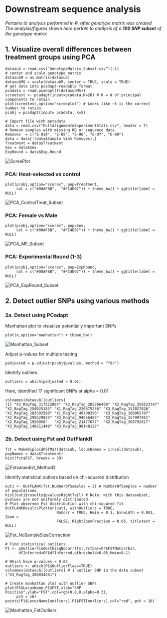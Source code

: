 # Downstream sequence analysis
*Pertains to analysis performed in R, after genotype matrix was created*  
*The analysis/figures shown here pertain to analysis of a **100 SNP subset** of the genotype matrix*

## 1. Visualize overall differences between treatment groups using PCA 

```
datasub = read.csv("GenotypeMatrix_Subset.csv”)[-1]
# center and scale genotype matrix
datasubM = as.matrix(datasub)
datasubMS = scale(datasubM, center = TRUE, scale = TRUE)
# get data into pcadapt-readable format
pcadata = read.pcadapt(t(datasubMS)) 
screetest <- pcadapt(input=pcadata,K=20) # K = # of principal components to retain
plot(screetest,option="screeplot") # Looks like ~5 is the correct number to retian
pcobj = pcadapt(input= pcadata, K=5)

# Import file with metadata
data = read.csv("FullAlignment&ExperimentStats.csv", header = T)
# Remove samples with missing KD or sequence data
Removes  = c("E-014", "E-05", "E-06", "E-07", "E-09")
data = data[!(data$Sample %in% Removes),] 
Treatment = data$Treatment
Sex = data$Sex
ExpRound = data$Exp.Round

```
![ScreePlot](https://github.com/lcouper/MosquitoThermalSelection/assets/10873177/fa113cf0-f92a-4c4b-a507-d3df67882de3)

### PCA: Heat-selected vs control 
```
plot(pcobj,option="scores", pop=Treatment, 
     col = c("#00AFBB",  "#FC4E07")) + theme_bw() + ggtitle(label = NULL)
```
![PCA_ControlTreat_Subset](https://github.com/lcouper/MosquitoThermalSelection/assets/10873177/5292cc8c-7920-45ab-909b-ef5009d1fdcc)

### PCA: Female vs Male
```
plot(pcobj,option="scores", pop=Sex, 
     col = c("#00AFBB",  "#FC4E07")) + theme_bw() + ggtitle(label = NULL)
```
![PCA_MF_Subset](https://github.com/lcouper/MosquitoThermalSelection/assets/10873177/127393b8-ae36-4f80-bd0e-96be28eca1da)


### PCA: Experimental Round (1-3)
```
plot(pcobj,option="scores", pop=ExpRound, 
     col = c("#00AFBB",  "#FC4E07")) + theme_bw() + ggtitle(label = NULL)
```
![PCA_ExpRound_Subset](https://github.com/lcouper/MosquitoThermalSelection/assets/10873177/c45bf7f7-0344-46e5-ae0a-722123421d7b)


## 2. Detect outlier SNPs using various methods

### 2a. Detect using PCadapt

Manhattan plot to visualize potentially important SNPs 
```
plot(x,option="manhattan") + theme_bw()
```
![Manhattan_Subset](https://github.com/lcouper/MosquitoThermalSelection/assets/10873177/39fd363b-7eca-4062-b621-c3361ab20d33)

Adjust p-values for multiple testing
```
padjusted = p.adjust(pcobj$pvalues, method = "fdr")
```
Identify outliers
```
outliers = which(padjusted < 0.01)
```
Here, identified 17 significant SNPs at alpha = 0.01
```
colnames(datasub)[outliers]
[1] "X3_RagTag_317222084" "X2_RagTag_285266406" "X2_RagTag_358523747" "X2_RagTag_254025183" "X1_RagTag_226675236" "X3_RagTag_152027826" "X2_RagTag_283502580" "X1_RagTag_49700296"  "X3_RagTag_108965707" "X2_RagTag_295529825" "X3_RagTag_94856485"  "X3_RagTag_157997951" "X2_RagTag_1920050"   "X2_RagTag_21477677"  "X2_RagTag_309792817" "X3_RagTag_140211440" "X3_RagTag_98148127" 
```

### 2b. Detect using Fst and OutFlankR

```
fst = MakeDiploidFSTMat(datasub, locusNames = 1:ncol(datasub), popNames = data$Treatment)
hist(fst$FST, breaks = 50)
```
![Fstvaluedist_Method2](https://github.com/lcouper/MosquitoThermalSelection/assets/10873177/b90e66fc-4850-4aca-a605-34a5270ba46a)

Identify statistical outliers based on chi-squared distribution
```
out1 <- OutFLANK(fst,NumberOfSamples = 2) # NumberOfSamples = number of populations
hist(out1$results$pvaluesRightTail) # Note: with this datasubset, pvalues are not uniformly distributed
# Plot observed Fst distribution with chi-squared fit
OutFLANKResultsPlotter(out1, withOutliers = TRUE,
                       NoCorr = TRUE, Hmin = 0.1, binwidth = 0.001, Zoom =
                       FALSE, RightZoomFraction = 0.05, titletext = NULL)
```
![Fst_NoSampleSizeCorrection](https://github.com/lcouper/MosquitoThermalSelection/assets/10873177/ec717cc8-aafa-44cc-984b-4877826f9c52)

```
# Find statistical outliers
P1 <- pOutlierFinderChiSqNoCorr(fst,Fstbar=OF$FSTNoCorrbar,
      dfInferred=OF$dfInferred,qthreshold=0.05,Hmin=0.1)

# Which have q-values < 0.05
outliers <- which(P1$OutlierFlag==TRUE)
colnames(datasub)[outliers] # 1 outlier SNP in the data subset ("X3_RagTag_280034261")

# Create manhattan plot with outlier SNPs
plot(P1$LocusName,P1$FST,xlab="SNP Position",ylab="FST",col=rgb(0,0,0,alpha=0.3), 
     pch = 16)
points(P1$LocusName[outliers],P1$FST[outliers],col="red", pch = 16)
```
![Manhattan_FstOutliers](https://github.com/lcouper/MosquitoThermalSelection/assets/10873177/3d55f889-9c6d-4ccc-8e6f-fc02aa75ba0d)




```

